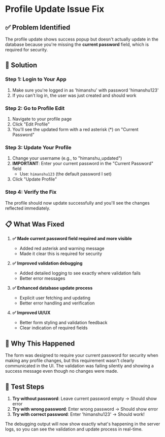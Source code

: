 # Profile Update Issue Fix

## ✅ Problem Identified

The profile update shows success popup but doesn't actually update in the database because you're missing the **current password** field, which is required for security.

## 🔧 Solution

### Step 1: Login to Your App
1. Make sure you're logged in as 'himanshu' with password 'himanshu123'
2. If you can't log in, the user was just created and should work

### Step 2: Go to Profile Edit
1. Navigate to your profile page
2. Click "Edit Profile"
3. You'll see the updated form with a red asterisk (*) on "Current Password"

### Step 3: Update Your Profile
1. Change your username (e.g., to "himanshu_updated")  
2. **IMPORTANT**: Enter your current password in the "Current Password" field
   - Use: `himanshu123` (the default password I set)
3. Click "Update Profile"

### Step 4: Verify the Fix
The profile should now update successfully and you'll see the changes reflected immediately.

## 📋 What Was Fixed

1. **✅ Made current password field required and more visible**
   - Added red asterisk and warning message
   - Made it clear this is required for security

2. **✅ Improved validation debugging**  
   - Added detailed logging to see exactly where validation fails
   - Better error messages

3. **✅ Enhanced database update process**
   - Explicit user fetching and updating
   - Better error handling and verification

4. **✅ Improved UI/UX**
   - Better form styling and validation feedback
   - Clear indication of required fields

## 🐛 Why This Happened

The form was designed to require your current password for security when making any profile changes, but this requirement wasn't clearly communicated in the UI. The validation was failing silently and showing a success message even though no changes were made.

## 🎯 Test Steps

1. **Try without password**: Leave current password empty → Should show error
2. **Try with wrong password**: Enter wrong password → Should show error  
3. **Try with correct password**: Enter 'himanshu123' → Should work!

The debugging output will now show exactly what's happening in the server logs, so you can see the validation and update process in real-time.
